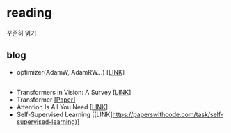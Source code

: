 # reading
꾸준히 읽기

## blog
- optimizer(AdamW, AdamRW...) [[LINK](https://hiddenbeginner.github.io/deeplearning/paperreview/2019/12/29/paper_review_AdamW.html)]

## 

- Transformers in Vision: A Survey [[LINK](https://arxiv.org/abs/2101.01169)]
- Transformer [[Paper]](https://paperswithcode.com/method/transformer)
- Attention Is All You Need [[LINK](https://paperswithcode.com/paper/attention-is-all-you-need)]
- Self-Supervised Learning [[LINK]https://paperswithcode.com/task/self-supervised-learning)]
